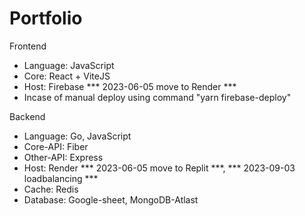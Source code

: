 # Portfolio 

Frontend
- Language: JavaScript
- Core: React + ViteJS
- Host: Firebase *** 2023-06-05 move to Render ***
- Incase of manual deploy using command "yarn firebase-deploy"

Backend
- Language: Go, JavaScript
- Core-API: Fiber
- Other-API: Express
- Host: Render *** 2023-06-05 move to Replit ***, *** 2023-09-03 loadbalancing ***
- Cache: Redis
- Database: Google-sheet, MongoDB-Atlast
